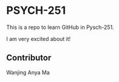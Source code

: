 # PSYCH-251

This is a repo to learn GitHub in Pysch-251. 

I am very excited about it! 


## Contributor
Wanjing Anya Ma
